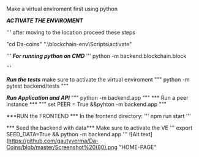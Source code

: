 Make a virtual enviroment first using python

***ACTIVATE THE ENVIROMENT***

''' after moving to the location proceed these steps

"cd Da-coins"
".\blockchain-env\Scripts\activate"

 '''
***For running python on CMD***
'''
python -m backend.blockchain.block

'''

***Run the tests***
make sure to activate the virtual enviroment
"""
 python -m pytest backend/tests
"""

***Run Application and API***
"""
python -m backend.app
"""
*** Run a peer instance ***
"""
set PEER = True &&pyhton -m backend.app
"""

***RUN the FRONTEND ***
In the frontend directory:
'''
npm run start
'''

*** Seed the backend with data***
Make sure to activate the VE
'''
export SEED_DATA=True && python -m backend.app
'''
![Alt text](https://github.com/gautyverma/Da-Coins/blob/master/Screenshot%20(80).png "HOME-PAGE"
